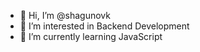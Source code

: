 - 👋 Hi, I’m @shagunovk
- 👀 I’m interested in Backend Development
- 🌱 I’m currently learning JavaScript

<!---
shagunovk/shagunovk is a ✨ special ✨ repository because its `README.md` (this file) appears on your GitHub profile.
You can click the Preview link to take a look at your changes.
--->

